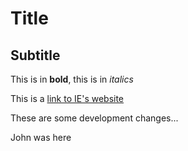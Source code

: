 # Title 

## Subtitle

This is in **bold**, this is in *italics*

This is a [link to IE's website](https://ie.edu)

These are some development changes...

John was here

